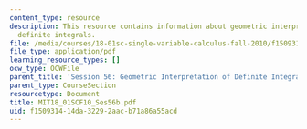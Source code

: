 ```yaml
---
content_type: resource
description: This resource contains information about geometric interpretation of
  definite integrals.
file: /media/courses/18-01sc-single-variable-calculus-fall-2010/f150931414da32292aacb71a86a55acd_MIT18_01SCF10_Ses56b.pdf
file_type: application/pdf
learning_resource_types: []
ocw_type: OCWFile
parent_title: 'Session 56: Geometric Interpretation of Definite Integrals'
parent_type: CourseSection
resourcetype: Document
title: MIT18_01SCF10_Ses56b.pdf
uid: f1509314-14da-3229-2aac-b71a86a55acd
---
```

